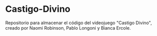 # Castigo-Divino
Repositorio para almacenar el código del videojuego "Castigo Divino", creado por Naomi Robinson, Pablo Longoni y Bianca Ercole. 
